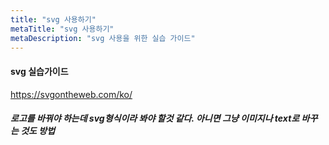 ```yaml
---
title: "svg 사용하기"
metaTitle: "svg 사용하기"
metaDescription: "svg 사용을 위한 실습 가이드"
---
```

#### svg 실습가이드
https://svgontheweb.com/ko/
##### 로고를 바꿔야 하는데 svg형식이라 봐야 할것 같다. 아니면 그냥 이미지나 text로 바꾸는 것도 방법 

